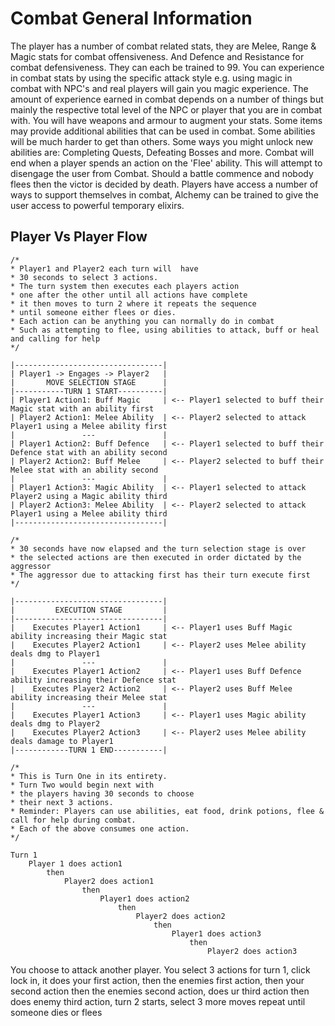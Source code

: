 <h1> Combat General Information </h1>

The player has a number of combat related stats, they are Melee, Range & Magic stats for combat offensiveness. And Defence and Resistance for combat defensiveness. They can each be trained to 99. You can experience in combat stats by using the specific attack style e.g. using magic in combat with NPC's and real players will gain you magic experience. The amount of experience earned in combat depends on a number of things but mainly the respective total level of the NPC or player that you are in combat with. You will have weapons and armour to augment your stats. Some items may provide additional abilities that can be used in combat. Some abilities will be much harder to get than others. Some ways you might unlock new abilities are: Completing Quests, Defeating Bosses and more.
Combat will end when a player spends an action on the 'Flee' ability. This will attempt to disengage the user from Combat. Should a battle commence and nobody flees then the victor is decided by death. Players have access a number of ways to support themselves in combat, Alchemy can be trained to give the user access to powerful temporary elixirs.

<h2> Player Vs Player Flow </h2>

```
/*
* Player1 and Player2 each turn will  have 
* 30 seconds to select 3 actions.
* The turn system then executes each players action
* one after the other until all actions have complete
* it then moves to turn 2 where it repeats the sequence
* until someone either flees or dies.
* Each action can be anything you can normally do in combat
* Such as attempting to flee, using abilities to attack, buff or heal and calling for help
*/

|---------------------------------|
| Player1 -> Engages -> Player2   |
|       MOVE SELECTION STAGE      |
|-----------TURN 1 START----------|
| Player1 Action1: Buff Magic     | <-- Player1 selected to buff their Magic stat with an ability first
| Player2 Action1: Melee Ability  | <-- Player2 selected to attack Player1 using a Melee ability first
|               ---               |
| Player1 Action2: Buff Defence   | <-- Player1 selected to buff their Defence stat with an ability second
| Player2 Action2: Buff Melee     | <-- Player2 selected to buff their Melee stat with an ability second
|               ---               |
| Player1 Action3: Magic Ability  | <-- Player1 selected to attack Player2 using a Magic ability third
| Player2 Action3: Melee Ability  | <-- Player2 selected to attack Player1 using a Melee ability third
|---------------------------------|

/*
* 30 seconds have now elapsed and the turn selection stage is over
* the selected actions are then executed in order dictated by the aggressor
* The aggressor due to attacking first has their turn execute first
*/

|---------------------------------|
|         EXECUTION STAGE         |
|---------------------------------|
|    Executes Player1 Action1     | <-- Player1 uses Buff Magic ability increasing their Magic stat
|    Executes Player2 Action1     | <-- Player2 uses Melee ability deals dmg to Player1
|               ---               |
|    Executes Player1 Action2     | <-- Player1 uses Buff Defence ability increasing their Defence stat
|    Executes Player2 Action2     | <-- Player2 uses Buff Melee ability increasing their Melee stat
|               ---               |
|    Executes Player1 Action3     | <-- Player1 uses Magic ability deals dmg to Player2
|    Executes Player2 Action3     | <-- Player2 uses Melee ability deals damage to Player1
|------------TURN 1 END-----------|

/* 
* This is Turn One in its entirety.
* Turn Two would begin next with
* the players having 30 seconds to choose
* their next 3 actions.
* Reminder: Players can use abilities, eat food, drink potions, flee & call for help during combat.
* Each of the above consumes one action. 
*/

```
```
Turn 1
    Player 1 does action1
        then
            Player2 does action1
                then 
                    Player1 does action2
                        then
                            Player2 does action2
                                then
                                    Player1 does action3
                                        then
                                            Player2 does action3
```

You choose to attack another player.
You select 3 actions for turn 1, click lock in, 
it does your first action, then the enemies first action, 
then your second action then the enemies second action, 
does ur third action then does enemy third action, 
turn 2 starts, select 3 more moves
repeat until someone dies or flees